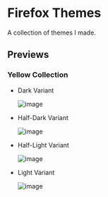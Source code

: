 # Firefox Themes
A collection of themes I made. 

## Previews

### Yellow Collection

* Dark Variant
  
  ![image](https://github.com/thatoddshade/firefox-themes/assets/115649477/e8f7d242-e248-4de4-bd48-e37549a438b5)

* Half-Dark Variant
  
  ![image](https://github.com/thatoddshade/firefox-themes/assets/115649477/16223096-0dc0-475f-98fb-e61e95462a98)

* Half-Light Variant
 
  ![image](https://github.com/thatoddshade/firefox-themes/assets/115649477/08441929-8385-473c-964c-95672eaa3afc)

* Light Variant

  ![image](https://github.com/thatoddshade/firefox-themes/assets/115649477/05abf42b-60bf-485c-9dc8-b792cf466cb8)
